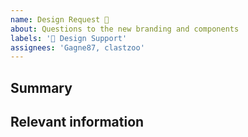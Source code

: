 ```yaml
---
name: Design Request 🎨
about: Questions to the new branding and components
labels: '🎨 Design Support'
assignees: 'Gagne87, clastzoo'
---
```


<!--

Thanks in advance for your feedback!

-->

## Summary

<!-- Please describe your request in one or two sentences. -->

## Relevant information

<!-- Provide as much useful information as you can -->
